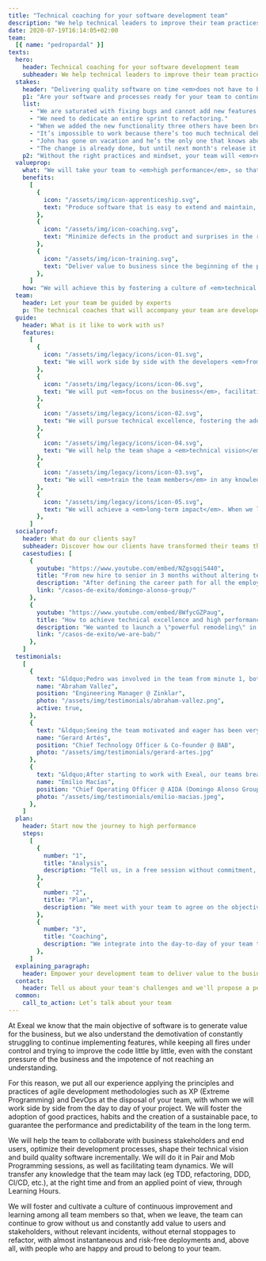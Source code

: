 ```yaml
---
title: "Technical coaching for your software development team"
description: "We help technical leaders to improve their team practices to accelerate software delivery and eliminate bugs."
date: 2020-07-19T16:14:05+02:00
team:
  [{ name: "pedropardal" }]
texts:
  hero:
    header: Technical coaching for your software development team
    subheader: We help technical leaders to improve their team practices to accelerate software delivery and eliminate bugs.
  stakes:
    header: "Delivering quality software on time <em>does not have to be painful</em>."
    p1: "Are your software and processes ready for your team to continuously deliver value, meeting deadlines? Or instead you can hear things like..."
    list:
      - "We are saturated with fixing bugs and cannot add new features."
      - "We need to dedicate an entire sprint to refactoring."
      - "When we added the new functionality three others have been broken."
      - "It’s impossible to work because there’s too much technical debt."
      - "John has gone on vacation and he’s the only one that knows about this topic."
      - "The change is already done, but until next month's release it won’t reach production."
    p2: "Without the right practices and mindset, your team will <em>remain slow, drowned with issues and frustrated</em>."
  valueprop:
    what: "We will take your team to <em>high performance</em>, so that they will be able to…"
    benefits:
      [
        {
          icon: "/assets/img/icon-apprenticeship.svg",
          text: "Produce software that is easy to extend and maintain, delivered to market on time.",
        },
        {
          icon: "/assets/img/icon-coaching.svg",
          text: "Minimize defects in the product and surprises in the releases.",
        },
        {
          icon: "/assets/img/icon-training.svg",
          text: "Deliver value to business since the beginning of the project and constantly",
        },
      ]
    how: "We will achieve this by fostering a culture of <em>technical excellence</em>, <em>collaboration</em> and <em>continuous improvement</em>."
  team:
    header: Let your team be guided by experts
    p: The technical coaches that will accompany your team are developers and technical leaders with broad experience working in high-performance teams.
  guide:
    header: What is it like to work with us?
    features:
      [
        {
          icon: "/assets/img/legacy/icons/icon-01.svg",
          text: "We will work side by side with the developers <em>from the trenches</em> of your project, with Pair/Mob programming sessions.",
        },
        {
          icon: "/assets/img/legacy/icons/icon-06.svg",
          text: "We will put <em>focus on the business</em>, facilitating collaboration between developers and stakeholders to continuously deliver value.",
        },
        {
          icon: "/assets/img/legacy/icons/icon-02.svg",
          text: "We will pursue technical excellence, fostering the adoption of <em>best technical practices</em> (such as Agile, XP, DevOps) and habits aimed at adopting a sustainable pace.",
        },
        {
          icon: "/assets/img/legacy/icons/icon-04.svg",
          text: "We will help the team shape a <em>technical vision</em> that enables business innovation.",
        },
        {
          icon: "/assets/img/legacy/icons/icon-03.svg",
          text: "We will <em>train the team members</em> in any knowledge and skills that they may be lacking, at the right time and from a practical point of view, through Learning Hours.",
        },
        {
          icon: "/assets/img/legacy/icons/icon-05.svg",
          text: "We will achieve a <em>long-term impact</em>. When we leave, the achieved culture and mindset shifts will last.",
        },
      ]
  socialproof:
    header: What do our clients say?
    subheader: Discover how our clients have transformed their teams thanks to our coaching and training services
    casestudies: [
      {
        youtube: "https://www.youtube.com/embed/NZgsqqiS440",
        title: "From new hire to senior in 3 months without altering team productivity",
        description: "After defining the career path for all the employees of AIDA's engineering department, they identify the need of finding mid level talent to incorporate to their teams.",
        link: "/casos-de-exito/domingo-alonso-group/"
      },
      {
        youtube: "https://www.youtube.com/embed/8WfycGZPaug",
        title: "How to achieve technical excellence and high performance in 3 months",
        description: "We wanted to launch a \"powerful remodeling\" in our product development and it was necessary for our team to learn new skills and get training.",
        link: "/casos-de-exito/we-are-bab/"
      },
    ]
  testimonials:
    [
      {
        text: "&ldquo;Pedro was involved in the team from minute 1, both in the product and in the technical part, being a key player in the great systemic improvement that the team experienced, helping not only in technical details but also in interactions, relationships and other team dynamics.&rdquo;",
        name: "Abraham Vallez",
        position: "Engineering Manager @ Zinklar",
        photo: "/assets/img/testimonials/abraham-vallez.png",
        active: true,
      },
      {
        text: "&ldquo;Seeing the team motivated and eager has been very positive. The team wins, the company wins, and the employees also win on a personal level, since they get extra learning and training that has a very positive return.&rdquo;",
        name: "Gerard Artés",
        position: "Chief Technology Officer & Co-founder @ BAB",
        photo: "/assets/img/testimonials/gerard-artes.jpg"
      },
      {
        text: "&ldquo;After starting to work with Exeal, our teams breathe learning, questions, readings... The main success is to retain our professionals and help them grow.&rdquo;",
        name: "Emilio Macías",
        position: "Chief Operating Officer @ AIDA (Domingo Alonso Group)",
        photo: "/assets/img/testimonials/emilio-macias.jpeg",
      },
    ]
  plan:
    header: Start now the journey to high performance
    steps:
      [
        {
          number: "1",
          title: "Analysis",
          description: "Tell us, in a free session without commitment, what are the challenges and needs of your team.",
        },
        {
          number: "2",
          title: "Plan",
          description: "We meet with your team to agree on the objectives, content and format of the coaching.",
        },
        {
          number: "3",
          title: "Coaching",
          description: "We integrate into the day-to-day of your team to enhance their technical practices.",
        },
      ]
  explaining_paragraph:
    header: Empower your development team to deliver value to the business
  contact:
    header: Tell us about your team's challenges and we'll propose a personalized plan for them.
  common:
    call_to_action: Let’s talk about your team
---
```


At Exeal we know that the main objective of software is to generate value for the business, but we also understand the demotivation of constantly struggling to continue implementing features, while keeping all fires under control and trying to improve the code little by little, even with the constant pressure of the business and the impotence of not reaching an understanding.

For this reason, we put all our experience applying the principles and practices of agile development methodologies such as XP (Extreme Programming) and DevOps at the disposal of your team, with whom we will work side by side from the day to day of your project. We will foster the adoption of good practices, habits and the creation of a sustainable pace, to guarantee the performance and predictability of the team in the long term.

We will help the team to collaborate with business stakeholders and end users, optimize their development processes, shape their technical vision and build quality software incrementally. We will do it in Pair and Mob Programming sessions, as well as facilitating team dynamics. We will transfer any knowledge that the team may lack (eg TDD, refactoring, DDD, CI/CD, etc.), at the right time and from an applied point of view, through Learning Hours.

We will foster and cultivate a culture of continuous improvement and learning among all team members so that, when we leave, the team can continue to grow without us and constantly add value to users and stakeholders, without relevant incidents, without eternal stoppages to refactor, with almost instantaneous and risk-free deployments and, above all, with people who are happy and proud to belong to your team.

